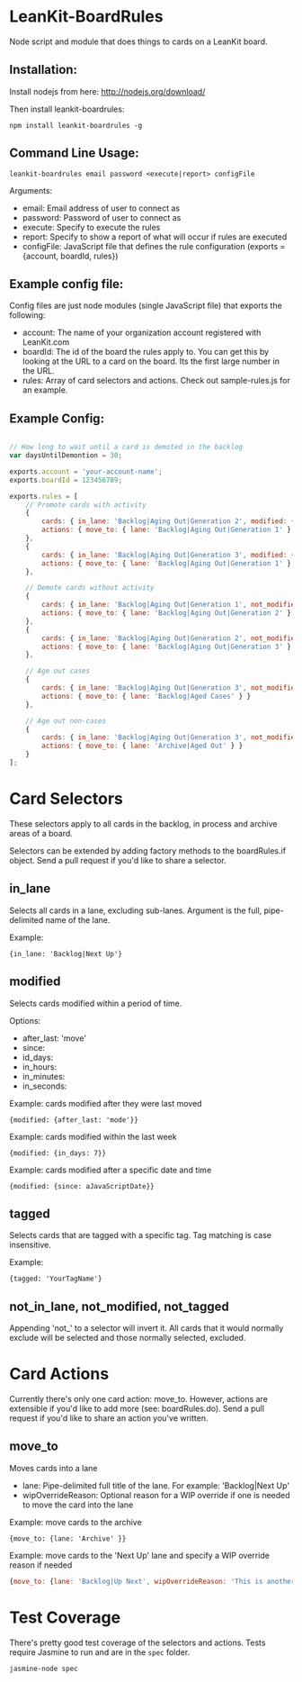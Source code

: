 LeanKit-BoardRules
==================

Node script and module that does things to cards on a LeanKit board.

Installation:
----------------------------------
Install nodejs from here: http://nodejs.org/download/

Then install leankit-boardrules:
```
npm install leankit-boardrules -g
```


Command Line Usage:
----------------------------------
```
leankit-boardrules email password <execute|report> configFile
```

Arguments:
  - email:      Email address of user to connect as
  - password:   Password of user to connect as
  - execute:    Specify to execute the rules
  - report:     Specify to show a report of what will occur if rules are executed
  - configFile:  JavaScript file that defines the rule configuration (exports = {account, boardId, rules})
  

Example config file:
-------------
  
 Config files are just node modules (single JavaScript file) that exports the following:

  - account: The name of your organization account registered with LeanKit.com
  - boardId: The id of the board the rules apply to. You can get this by looking at the URL to a card on the board. Its the first large number in the URL.
  - rules: Array of card selectors and actions. Check out sample-rules.js for an example.
  
  
Example Config:
-------------
```javascript

// How long to wait until a card is demoted in the backlog
var daysUntilDemontion = 30;

exports.account = 'your-account-name';
exports.boardId = 123456789;

exports.rules = [
	// Promote cards with activity
	{
		cards: { in_lane: 'Backlog|Aging Out|Generation 2', modified: { after_last: 'Move' } },
		actions: { move_to: { lane: 'Backlog|Aging Out|Generation 1' } }
	},
	{
		cards: { in_lane: 'Backlog|Aging Out|Generation 3', modified: { after_last: 'Move' } },
		actions: { move_to: { lane: 'Backlog|Aging Out|Generation 1' } }
	},

	// Demote cards without activity
	{
		cards: { in_lane: 'Backlog|Aging Out|Generation 1', not_modified: { in_days: daysUntilDemontion } },
		actions: { move_to: { lane: 'Backlog|Aging Out|Generation 2' } }
	},
	{
		cards: { in_lane: 'Backlog|Aging Out|Generation 2', not_modified: { in_days: daysUntilDemontion } },
		actions: { move_to: { lane: 'Backlog|Aging Out|Generation 3' } }
	},

	// Age out cases
	{
		cards: { in_lane: 'Backlog|Aging Out|Generation 3', not_modified: { in_days: daysUntilDemontion }, tagged: 'case' },
		actions: { move_to: { lane: 'Backlog|Aged Cases' } }
	},

	// Age out non-cases
	{
		cards: { in_lane: 'Backlog|Aging Out|Generation 3', not_modified: { in_days: daysUntilDemontion }, not_tagged: 'case' },
		actions: { move_to: { lane: 'Archive|Aged Out' } }
	}
];
```

Card Selectors
=============
These selectors apply to all cards in the backlog, in process and archive areas of a board.

Selectors can be extended by adding factory methods to the boardRules.if object. Send a pull request if you'd like to share a selector.


in_lane
-------
Selects all cards in a lane, excluding sub-lanes. Argument is the full, pipe-delimited name of the lane.

Example:
```
{in_lane: 'Backlog|Next Up'}
```


modified
--------
Selects cards modified within a period of time.

Options:
  - after_last: 'move' <only includes cards modified after they were last moved>
  - since: <includes cards modified since this time. default=current time>
  - id_days: <includes cards modified in this many days. default=0>
  - in_hours: <includes cards modified in this many hours. default=0>
  - in_minutes: <includes cards modified in this many minutes. default=0>
  - in_seconds: <includes cards modified in this many seconds. default=0>

Example: cards modified after they were last moved
```
{modified: {after_last: 'mode'}}
```

Example: cards modified within the last week
```
{modified: {in_days: 7}}
```

Example: cards modified after a specific date and time
```
{modified: {since: aJavaScriptDate}}
```

tagged
------
Selects cards that are tagged with a specific tag. Tag matching is case insensitive.

Example:
```
{tagged: 'YourTagName'}
```


not_in_lane, not_modified, not_tagged
-------------------------------------
Appending 'not_' to a selector will invert it. All cards that it would normally exclude will be selected and those normally selected, excluded.


Card Actions
============

Currently there's only one card action: move_to. However, actions are extensible if you'd like to add more (see: boardRules.do). Send a pull request if you'd like to share an action you've written.


move_to
-------
Moves cards into a lane
  - lane: Pipe-delimited full title of the lane. For example: 'Backlog|Next Up'
  - wipOverrideReason: Optional reason for a WIP override if one is needed to move the card into the lane

Example: move cards to the archive
```
{move_to: {lane: 'Archive' }}
```

Example: move cards to the 'Next Up' lane and specify a WIP override reason if needed
``` javascript
{move_to: {lane: 'Backlog|Up Next', wipOverrideReason: 'This is another number one priority!' }}
```


Test Coverage
============
There's pretty good test coverage of the selectors and actions. Tests require Jasmine to run and are in the ```spec``` folder.

```
jasmine-node spec
```